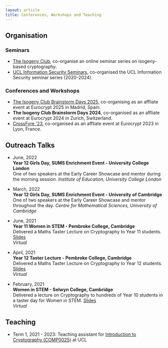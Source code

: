 ```yaml
---
layout: article
title: Conferences, Workshops and Teaching
---
```


## Organisation

### Seminars
* [The Isogeny Club](https://isogeny.club/), co-organise an online seminar series on isogeny-based cryptography.
* [UCL Information Security Seminars](https://sec.cs.ucl.ac.uk/seminars/), co-organised the UCL Information Security seminar series (2020-2024).
  
### Conferences and Workshops
* [The Isogeny Club Brainstorm Days 2025](https://isogeny.club/eurocrypt), co-organising as an affliate event at Eurocrypt 2025 in Madrid, Spain.
* **The Isogeny Club Brainstorm Days 2024**, co-organised as an affliate event at Eurocrypt 2024 in Zurich, Switzerland.
* [CrossFyre '23](https://sites.google.com/view/crossfyre2023/), co-organised as an affliate event at Eurocrypt 2023 in Lyon, France.

## Outreach Talks

* June, 2022\
**Year 12 Girls Day, SUMS Enrichment Event - University College London**\
One of two speakers at the Early Career Showcase and mentor during the morning session.
*Institute of Education, University College London*

* March, 2022\
**Year 12 Girls Day, SUMS Enrichment Event - University of Cambridge**\
One of two speakers at the Early Career Showcase and mentor throughout the day.
*Centre for Mathematical Sciences, University of Cambridge*

* June, 2021\
**Year 11 Women in STEM - Pembroke College, Cambridge**\
Delivered a Maths Taster Lecture on Cryptography to Year 11 students. <a href="https://docs.google.com/presentation/d/1zQ4DeP92EbOGP0jrzs4C9zfBw-xLbrR4HIpYEEItwFQ/edit?usp=sharing" target="_blank">Slides</a>\
*Virtual*

* April, 2021\
**Year 12 Taster Lecture - Pembroke College, Cambridge**\
Delivered a Maths Taster Lecture on Cryptography to Year 12 students. <a href="https://docs.google.com/presentation/d/1zQ4DeP92EbOGP0jrzs4C9zfBw-xLbrR4HIpYEEItwFQ/edit?usp=sharing" target="_blank">Slides</a>\
*Virtual*

* February, 2021\
**Women in STEM - Selwyn College, Cambridge**\
Delivered a lecture on Cryptography to hundreds of Year 10 students in a taster day for Women in STEM. <a href="https://docs.google.com/presentation/d/1IXgY7_xpQinM_ZPfvubV5d6tQVn2XnNI6V6CuPp7Sfc/edit?usp=sharing" target="_blank">Slides</a>\
*Virtual*


## Teaching 
* Term 1, 2021 - 2023: Teaching assistant for <a href="https://www.ucl.ac.uk/module-catalogue/modules/introduction-to-cryptography/COMP0025" target="_blank">Introduction to Cryptography (COMP0025)</a> at UCL
